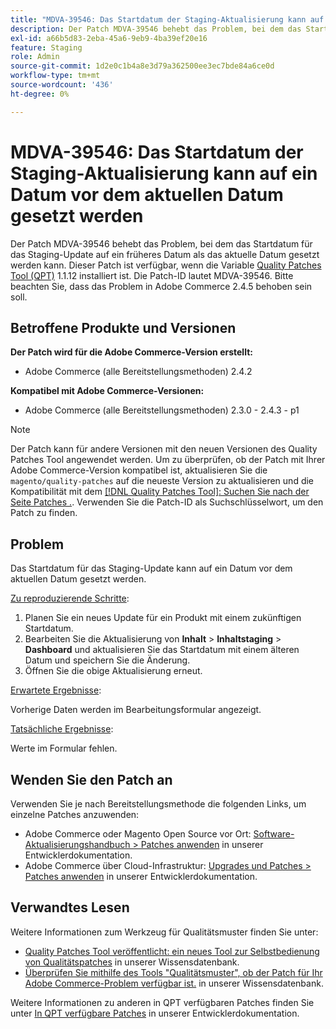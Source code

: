```yaml
---
title: "MDVA-39546: Das Startdatum der Staging-Aktualisierung kann auf ein Datum vor dem aktuellen Datum gesetzt werden"
description: Der Patch MDVA-39546 behebt das Problem, bei dem das Startdatum für das Staging-Update auf ein früheres Datum als das aktuelle Datum gesetzt werden kann. Dieser Patch ist verfügbar, wenn das [Quality Patches Tool (QPT)](/help/announcements/adobe-commerce-announcements/magento-quality-patches-released-new-tool-to-self-serve-quality-patches.md) 1.1.12 installiert ist. Die Patch-ID lautet MDVA-39546. Bitte beachten Sie, dass das Problem in Adobe Commerce 2.4.5 behoben sein soll.
exl-id: a66b5d83-2eba-45a6-9eb9-4ba39ef20e16
feature: Staging
role: Admin
source-git-commit: 1d2e0c1b4a8e3d79a362500ee3ec7bde84a6ce0d
workflow-type: tm+mt
source-wordcount: '436'
ht-degree: 0%

---
```


# MDVA-39546: Das Startdatum der Staging-Aktualisierung kann auf ein Datum vor dem aktuellen Datum gesetzt werden

Der Patch MDVA-39546 behebt das Problem, bei dem das Startdatum für das Staging-Update auf ein früheres Datum als das aktuelle Datum gesetzt werden kann. Dieser Patch ist verfügbar, wenn die Variable [Quality Patches Tool (QPT)](/help/announcements/adobe-commerce-announcements/magento-quality-patches-released-new-tool-to-self-serve-quality-patches.md) 1.1.12 installiert ist. Die Patch-ID lautet MDVA-39546. Bitte beachten Sie, dass das Problem in Adobe Commerce 2.4.5 behoben sein soll.

## Betroffene Produkte und Versionen

**Der Patch wird für die Adobe Commerce-Version erstellt:**

* Adobe Commerce (alle Bereitstellungsmethoden) 2.4.2

**Kompatibel mit Adobe Commerce-Versionen:**

* Adobe Commerce (alle Bereitstellungsmethoden) 2.3.0 - 2.4.3 - p1

>[!NOTE]
>
>Der Patch kann für andere Versionen mit den neuen Versionen des Quality Patches Tool angewendet werden. Um zu überprüfen, ob der Patch mit Ihrer Adobe Commerce-Version kompatibel ist, aktualisieren Sie die `magento/quality-patches` auf die neueste Version zu aktualisieren und die Kompatibilität mit dem [[!DNL Quality Patches Tool]: Suchen Sie nach der Seite Patches .](https://devdocs.magento.com/quality-patches/tool.html#patch-grid). Verwenden Sie die Patch-ID als Suchschlüsselwort, um den Patch zu finden.

## Problem

Das Startdatum für das Staging-Update kann auf ein Datum vor dem aktuellen Datum gesetzt werden.

<u>Zu reproduzierende Schritte</u>:

1. Planen Sie ein neues Update für ein Produkt mit einem zukünftigen Startdatum.
1. Bearbeiten Sie die Aktualisierung von **Inhalt** > **Inhaltstaging** > **Dashboard** und aktualisieren Sie das Startdatum mit einem älteren Datum und speichern Sie die Änderung.
1. Öffnen Sie die obige Aktualisierung erneut.

<u>Erwartete Ergebnisse</u>:

Vorherige Daten werden im Bearbeitungsformular angezeigt.

<u>Tatsächliche Ergebnisse</u>:

Werte im Formular fehlen.

## Wenden Sie den Patch an

Verwenden Sie je nach Bereitstellungsmethode die folgenden Links, um einzelne Patches anzuwenden:

* Adobe Commerce oder Magento Open Source vor Ort: [Software-Aktualisierungshandbuch > Patches anwenden](https://devdocs.magento.com/guides/v2.4/comp-mgr/patching/mqp.html) in unserer Entwicklerdokumentation.
* Adobe Commerce über Cloud-Infrastruktur: [Upgrades und Patches > Patches anwenden](https://devdocs.magento.com/cloud/project/project-patch.html) in unserer Entwicklerdokumentation.

## Verwandtes Lesen

Weitere Informationen zum Werkzeug für Qualitätsmuster finden Sie unter:

* [Quality Patches Tool veröffentlicht: ein neues Tool zur Selbstbedienung von Qualitätspatches](/help/announcements/adobe-commerce-announcements/magento-quality-patches-released-new-tool-to-self-serve-quality-patches.md) in unserer Wissensdatenbank.
* [Überprüfen Sie mithilfe des Tools &quot;Qualitätsmuster&quot;, ob der Patch für Ihr Adobe Commerce-Problem verfügbar ist.](/help/support-tools/patches-available-in-qpt-tool/check-patch-for-magento-issue-with-magento-quality-patches.md) in unserer Wissensdatenbank.

Weitere Informationen zu anderen in QPT verfügbaren Patches finden Sie unter [In QPT verfügbare Patches](https://devdocs.magento.com/quality-patches/tool.html#patch-grid) in unserer Entwicklerdokumentation.
